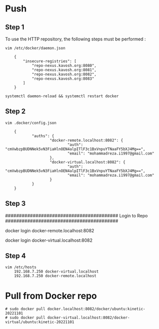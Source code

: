 # Push

## Step 1

To use the HTTP repository, the following steps must be performed :

    vim /etc/docker/daemon.json

        {
            "insecure-registries": [
                "repo-nexus.kavosh.org:8080",
                "repo-nexus.kavosh.org:8081",
                "repo-nexus.kavosh.org:8082",
                "repo-nexus.kavosh.org:8083"
            ]
        }

    systemctl daemon-reload && systemctl restart docker


## Step 2


    vim .docker/config.json

        {
                "auths": {
                        "docker-remote.localhost:8082": {
                                "auth": "cmVwbzpBUDNNek5vN3FiaHlnOEN4alpITlF3c1BxVnpuYTNaaFY5bXJ4Mg==",
                                "email": "mohammadreza.i1997@gmail.com"
                        },
                        "docker-virtual.localhost:8082": {
                                "auth": "cmVwbzpBUDNNek5vN3FiaHlnOEN4alpITlF3c1BxVnpuYTNaaFY5bXJ4Mg==",
                                "email": "mohammadreza.i1997@gmail.com"
                        }
                }
        }


## Step 3

######################################### Login to Repo #########################################

docker login docker-remote.localhost:8082

docker login docker-virtual.localhost:8082

## Step 4
    vim /etc/hosts
        192.168.7.250 docker-virtual.localhost
        192.168.7.250 docker-remote.localhost

# Pull from Docker repo

    # sudo docker pull docker.localhost:8082/docker/ubuntu:kinetic-20221101
    # sudo docker pull docker-virtual.localhost:8082/docker-virtual/ubuntu:kinetic-20221101